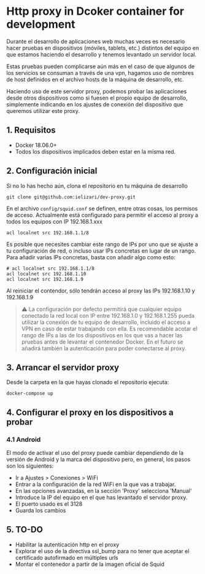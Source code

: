 # Http proxy in Dcoker container for development
Durante el desarrollo de aplicaciones web muchas veces es necesario hacer pruebas en dispositivos (móviles, tablets, etc.) distintos del equipo en que estamos haciendo el desarrollo y tenemos levantado un servidor local.

Estas pruebas pueden complicarse aún más en el caso de que algunos de los servicios se consuman a través de una vpn, hagamos uso de nombres de host definidos en el archivo hosts de la máquina de desarrollo, etc.

Haciendo uso de este servidor proxy, podemos probar las aplicaciones desde otros dispositivos como si fuesen el propio equipo de desarrollo, simplemente indicando en los ajustes de conexión del dispositivo que queremos utilizar este proxy.

## 1. Requisitos
- Docker 18.06.0+
- Todos los dispositivos implicados deben estar en la misma red.

## 2. Configuración inicial
Si no lo has hecho aún, clona el repositorio en tu máquina de desarrollo
```
git clone git@github.com:ielizari/dev-proxy.git
```

En el archivo `config/squid.conf` se definen, entre otras cosas, los permisos de acceso. Actualmente está configurado para permitir el acceso al proxy a todos los equipos con IP 192.168.1.xxx

```
acl localnet src 192.168.1.1/8
```
Es posible que necesites cambiar este rango de IPs por uno que se ajuste a tu configuración de red, o incluso usar IPs concretas en lugar de un rango.
Para añadir varias IPs concretas, basta con añadir algo como esto:
```
# acl localnet src 192.168.1.1/8
acl localnet src 192.168.1.10
acl localnet src 192.168.1.9
```
Al reiniciar el contendor, sólo tendrán acceso al proxy las IPs 192.168.1.10 y 192.168.1.9

> :warning: La configuración por defecto permitirá que cualquier equipo conectado la red local con IP entre 192.168.1.0 y 192.168.1.255 pueda utilizar la conexión de tu equipo de desarrollo, incluido el acceso a VPN en caso de estar trabajando con ella. Es recomendable acotar el rango de IPs a las de los dispositivos en los que vas a hacer las pruebas antes de levantar el contenedor Docker. En el futuro se añadirá también la autenticación para poder conectarse al proxy.

## 3. Arrancar el servidor proxy
Desde la carpeta en la que hayas clonado el repositorio ejecuta:
```
docker-compose up
```

## 4. Configurar el proxy en los dispositivos a probar
### 4.1 Android
El modo de activar el uso del proxy puede cambiar dependiendo de la versión de Android y la marca del dispositivo pero, en general, los pasos son los siguientes:
- Ir a Ajustes > Conexiones > WiFi
- Entrar a la configuración de la red WiFi en la que vas a trabajar.
- En las opciones avanzadas, en la sección 'Proxy' selecciona 'Manual'
- Introduce la IP del equipo en el que has levantado el servidor proxy.
- El puerto usado es el 3128
- Guarda los cambios

## 5. TO-DO
- Habilitar la autenticación http en el proxy
- Explorar el uso de la directiva ssl_bump para no tener que aceptar el certificado autofirmado en múltiples urls
- Montar el contenedor a partir de la imagen oficial de Squid

